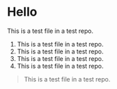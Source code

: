 # Hello
This is a test file in a test repo.

1. This is a test file in a test repo.
1. This is a test file in a test repo.
1. This is a test file in a test repo.
1. This is a test file in a test repo.

> This is a test file in a test repo.

